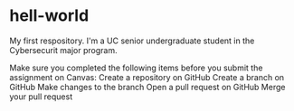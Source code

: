 # hell-world
My first respository.
I'm a UC senior undergraduate student in the Cybersecurit major program.

Make sure you completed the following items before you submit the assignment on Canvas:
Create a repository on GitHub
Create a branch on GitHub
Make changes to the branch
Open a pull request on GitHub
Merge your pull request
